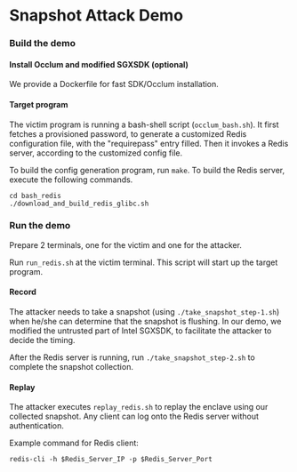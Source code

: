 # Snapshot Attack Demo

### Build the demo

#### Install Occlum and modified SGXSDK (optional)

We provide a Dockerfile for fast SDK/Occlum installation.

#### Target program

The victim program is running a bash-shell script (`occlum_bash.sh`). It first fetches a provisioned password, to generate a customized Redis configuration file, with the "requirepass" entry filled. Then it invokes a Redis server, according to the customized config file.

To build the config generation program, run `make`. To build the Redis server, execute the following commands.

```
cd bash_redis
./download_and_build_redis_glibc.sh
```

### Run the demo

Prepare 2 terminals, one for the victim and one for the attacker.

Run `run_redis.sh` at the victim terminal. This script will start up the target program.

#### Record

The attacker needs to take a snapshot (using `./take_snapshot_step-1.sh`) when he/she can determine that the snapshot is flushing. In our demo, we modified the untrusted part of Intel SGXSDK, to facilitate the attacker to decide the timing.

After the Redis server is running, run `./take_snapshot_step-2.sh` to complete the snapshot collection.

#### Replay

The attacker executes `replay_redis.sh` to replay the enclave using our collected snapshot. Any client can log onto the Redis server without authentication.

Example command for Redis client: 

```
redis-cli -h $Redis_Server_IP -p $Redis_Server_Port
```
